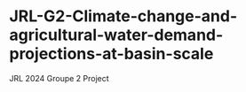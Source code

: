 # JRL-G2-Climate-change-and-agricultural-water-demand-projections-at-basin-scale
JRL 2024 Groupe 2 Project
